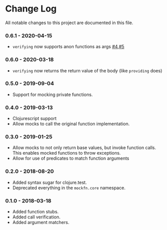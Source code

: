 # Change Log

All notable changes to this project are documented in this file.

### 0.6.1 - 2020-04-15
- `verifying` now supports anon functions as args [#4](https://github.com/nubank/mockfn/pull/4),[#5](https://github.com/nubank/mockfn/pull/5)

### 0.6.0 - 2020-03-18
- `verifying` now returns the return value of the body (like `providing` does)

### 0.5.0 - 2019-09-04
- Support for mocking private functions.

### 0.4.0 - 2019-03-13
- Clojurescript support
- Allow mocks to call the original function implementation.

### 0.3.0 - 2019-01-25
- Allow mocks to not only return base values, but invoke function calls.
  This enables mocked functions to throw exceptions.
- Allow for use of predicates to match function arguments

### 0.2.0 - 2018-08-20
- Added syntax sugar for clojure.test.
- Deprecated everything in the `mockfn.core` namespace.

### 0.1.0 - 2018-03-18
- Added function stubs.
- Added call verification.
- Added argument matchers.
